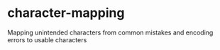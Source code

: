 # character-mapping
Mapping unintended characters from common mistakes and encoding errors to usable characters
